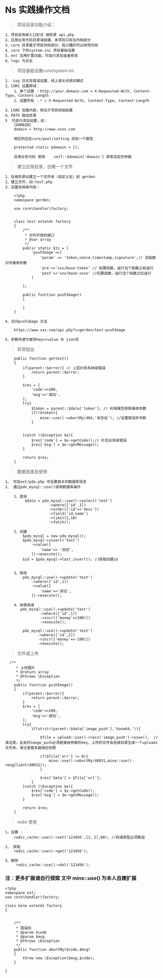 # Ns 实践操作文档

> 项目目录功能介绍：
    
    1、项目采用单入口形式 根目录 api.php
    2、应用业务代码目录请自建，本项目只存在内核部分
    3、core 目录属于项目内核部分，有兴趣的可以研究内核
    4、core 下的system.ini 项目基础设置
    5、ext 应用扩展功能，可自行添加或者修改
    6、logs 为日志
    

> 项目基础设置core/system.ini
    
    1、 Log 日志及错误设置，线上请关闭调试模式
    2、CORS 设置跨域：
        1、单个设置 ：http://your.domain.com = X-Requested-With, Content-Type, Content-Length
        2、设置所有 ：* = X-Requested-With, Content-Type, Content-Length
        
    3、LOAD 加载内容，相当于项目初始前置
    4、PATH 路径目录
    5  可自行添加设置，如：
        [DOMAIN]
        domain = http://www.xxxx.com
        
        相应的应在core/pool/setting 添加一个属性
        
        protected static $domain = [];
        
        应用业务代码 使用    self::$domain['domain'] 获取设定的参数
        

> 建立应用目录，创建一个文件
    
    1、在根目录出建立一个文件夹（自定义名）如 gerden
    2、建立文件，如:test.php
    3、设置及继承内核：
        
        <?php
        namespace gerden;
        
        use core\handler\factory;
 
   
        class test extends factory
        {
            /**
             * 对外开放的接口
             * @var array
             */
            public static $tz = [
                'pushImage'=>[
                    'param' => 'token,nonce,timestamp,signature',// 该函数对外接收参数
                    'pre'=>'xxx/base-token' // 前置函数，运行当个函数之前运行
                    'post'=>'xxx/base-xxxx' //后置函数，运行当个函数之后运行
                ]
        
            ];
            
            public function pushImage()
            {
                
            }
        }
        
    4、访问pushImage 方法
        
        https://www.xxx.com/api.php?c=gerden/test-pushImage
        
    5、参数传递可接受key=>value 与 json流
        
> 异常抛出

        public function gettest()
        {
            if(parent::$error){ // 上层扑抓系统级错误
                return parent::$error;
            }
    
            $res = [
                'code'=>200,
                'msg'=>'成功',
            ];
            try{
                $token = parent::$data['token']; // 利用属性获取接收参数
                if(!$token){
                    mine::use()->abortMy(404,'未存在'); //设置错误并中断
                }
               
    
            }catch (\Exception $e){
                $res['code'] = $e->getCode();// 扑住业务级错误
                $res['msg'] = $e->getMessage();
            }
    
            return $res;
        }
        
        


> 数据连接及使用
    
    1、 可在ext/pdo.php 中设置相关的数据库信息
    2、 通过pdo_mysql::use()调用数据库操作
    
        1、查询
             $data = pdo_mysql::use()->select('test')
                        ->where(['id',1])
                        ->order(['id'=>'desc'])
                        ->field('id,name')
                        ->limit(1,10)
                        ->fetch();
         
        2、创建
            $pdo_mysql = new pdo_mysql();
            $pdo_mysql->insert('test')
                ->value([
                    'name'=> '测试',
                ])->execute();
            $id = $pdo_mysql->last_insert(); //获取创建id
            
            
        3、修改
            pdo_mysql::use()->update('test')
                ->where(['id',1])
                ->value([
                    'name'=>'测试',
                ])->execute();
                
        4、自增或减
           pdo_mysql::use()->update('test')
                    ->where(['id',1])
                    ->incr(['money'=>100)])
                    ->execute();
                    
            pdo_mysql::use()->update('test')
                   ->where(['id',1])
                   ->incr(['money'=>-100)])
                   ->execute();
                   

> 文件或上传
    
      /**
         * 上传图片
         * @return array
         * @throws \Exception
         */
        public function pushImage()
        {
            if(parent::$error){
                return parent::$error;
            }
            $res = [
                'code'=>200,
                'msg'=>'成功',
            ];
            try{
                if(strstr(parent::$data['image_push'],'base64,')){
    
                    $file = upload::use()->recv('image_push')->save();  //请注意。此处的image_push必须是接收参数的key，上传的文件会在根目录生成一个uploads 文件夹，请注意服务器相应权限
    
                    if($file['err'] != 0){
                        mine::use()->abortMy(40031,mine::use()->msgClient(40031));
                    }
    
                    $res['data'] = $file['url'];
                }
            }catch (\Exception $e){
                $res['code'] = $e->getCode();
                $res['msg'] = $e->getMessage();
            }
    
            return $res;
        }
        
> redis 使用

    1、设置 ：
        redis_cache::use()->set('123456',[1，2],60); //存储类型必须数组
        
    2、 获取
        redis_cache::use()->get('123456');
        
    3、删除
         redis_cache::use()->del('123456');
         
         
### 注：更多扩展请自行探索  文中 mine::use() 为本人自建扩展

    <?php
    namespace ext;
    use core\handler\factory;
    
    class mine extends factory
    {
     
    
        /**
         * 错误码
         * @param $code
         * @param $msg
         * @throws \Exception
         */
        public function abortMy($code,$msg)
        {
            throw new \Exception($msg,$code);
        }
   
    }
